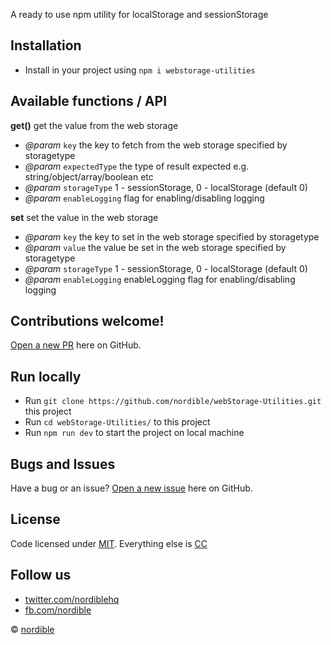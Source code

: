 A ready to use npm utility for localStorage and sessionStorage

## Installation
 
 - Install in your project using `npm i webstorage-utilities`
 
## Available functions / API

**get()**
get the value from the web storage
- *@param* `key` the key to fetch from the web storage specified by storagetype
- *@param* `expectedType` the type of result expected e.g. string/object/array/boolean etc
- *@param* `storageType` 1 - sessionStorage, 0 - localStorage (default 0)
- *@param* `enableLogging` flag for enabling/disabling logging


**set**
set the value in the web storage
- *@param* `key` the key to set in the web storage specified by storagetype
- *@param* `value` the value be set in the web storage specified by storagetype
- *@param* `storageType`  1 - sessionStorage, 0 - localStorage (default 0)
- *@param* `enableLogging` enableLogging flag for enabling/disabling logging 

## Contributions welcome!

[Open a new PR](https://github.com/nordible/webStorage-Utilities/pulls) here on GitHub.

## Run locally
- Run `git clone https://github.com/nordible/webStorage-Utilities.git` this project
- Run `cd webStorage-Utilities/` to this project
- Run `npm run dev` to start the project on local machine

## Bugs and Issues

Have a bug or an issue? [Open a new issue](https://github.com/nordible/webStorage-Utilities/issues) here on GitHub.

## License

Code licensed under [MIT](https://opensource.org/licenses/MIT). Everything else is [CC](http://creativecommons.org/)

## Follow us

* [twitter.com/nordiblehq](https://twitter.com/nordiblehq)
* [fb.com/nordible](https://www.facebook.com/nordible)

&copy; [nordible](https://nordible.com/)
